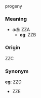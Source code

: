 progeny
### Meaning
+ _adj_: ZZA
    + __eg__: ZZB

### Origin

ZZC

### Synonym

__eg__: ZZD

+ ZZE



